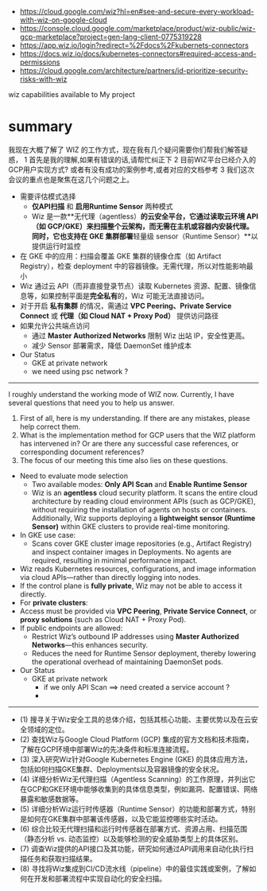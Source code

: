 - https://cloud.google.com/wiz?hl=en#see-and-secure-every-workload-with-wiz-on-google-cloud
- https://console.cloud.google.com/marketplace/product/wiz-public/wiz-gcp-marketplace?project=gen-lang-client-0775319228
- https://app.wiz.io/login?redirect=%2Fdocs%2Fkubernets-connectors
- https://docs.wiz.io/docs/kubernetes-connectors#required-access-and-permissions
- https://cloud.google.com/architecture/partners/id-prioritize-security-risks-with-wiz


wiz capabilities available to My project 

# summary 
我现在大概了解了 WIZ 的工作方式，现在我有几个疑问需要你们帮我们解答疑惑，
1 首先是我的理解,如果有错误的话,请帮忙纠正下
2 目前WIZ平台已经介入的GCP用户实现方式? 或者有没有成功的案例参考,或者对应的文档参考
3 我们这次会议的重点也是聚焦在这几个问题之上。
 - 需要评估模式选择
	 - **仅API扫描** 和 **启用Runtime Sensor** 两种模式
	 - Wiz 是一款**无代理（agentless）**的云安全平台，它通过读取云环境 API（如 GCP/GKE）来扫描整个云架构，而无需在主机或容器内安装代理。同时，它也支持在 GKE 集群部署**轻量级 sensor（Runtime Sensor）**以提供运行时监控
- 在 GKE 中的应用：扫描会覆盖 GKE 集群的镜像仓库（如 Artifact Registry），检查 deployment 中的容器镜像。无需代理，所以对性能影响最小
- Wiz 通过云 API（而非直接登录节点）读取 Kubernetes 资源、配置、镜像信息等，如果控制平面是**完全私有**的，Wiz 可能无法直接访问。
- 对于开启 **私有集群** 的情况，需通过 **VPC Peering、Private Service Connect** 或 **代理（如 Cloud NAT + Proxy Pod）** 提供访问路径
- 如果允许公共端点访问
	- 通过 **Master Authorized Networks** 限制 Wiz 出站 IP，安全性更高。
	- 减少 Sensor 部署需求，降低 DaemonSet 维护成本
- Our Status 
	- GKE  at private network 
	- we need using psc network ?
---

I roughly understand the working mode of WIZ now. Currently, I have several questions that need you to help us answer. 
1. First of all, here is my understanding. If there are any mistakes, please help correct them.
2. What is the implementation method for GCP users that the WIZ platform has intervened in? Or are there any successful case references, or corresponding document references?
3. The focus of our meeting this time also lies on these questions.

- Need to evaluate mode selection  
	- Two available modes: **Only API Scan** and **Enable Runtime Sensor**  
	- Wiz is an **agentless** cloud security platform. It scans the entire cloud architecture by reading cloud environment APIs (such as GCP/GKE), without requiring the installation of agents on hosts or containers. Additionally, Wiz supports deploying a **lightweight sensor (Runtime Sensor)** within GKE clusters to provide real-time monitoring.  
-  In GKE use case:  
	  - Scans cover GKE cluster image repositories (e.g., Artifact Registry) and inspect container images in Deployments.  No agents are required, resulting in minimal performance impact.  
-  Wiz reads Kubernetes resources, configurations, and image information via cloud APIs—rather than directly logging into nodes.  
  - If the control plane is **fully private**, Wiz may not be able to access it directly.  
-  For **private clusters**:  
  - Access must be provided via **VPC Peering**, **Private Service Connect**, or **proxy solutions** (such as Cloud NAT + Proxy Pod).  
-  If public endpoints are allowed:  
	  - Restrict Wiz’s outbound IP addresses using **Master Authorized Networks**—this enhances security.  
	  - Reduces the need for Runtime Sensor deployment, thereby lowering the operational overhead of maintaining DaemonSet pods.  
- Our Status 
	- GKE  at private network
    	- if we only API Scan ==> need created a service account ?
    	- 

---




- (1) 搜寻关于Wiz安全工具的总体介绍，包括其核心功能、主要优势以及在云安全领域的定位。 
- (2) 查找Wiz与Google Cloud Platform (GCP) 集成的官方文档和技术指南，了解在GCP环境中部署Wiz的先决条件和标准连接流程。 
- (3) 深入研究Wiz针对Google Kubernetes Engine (GKE) 的具体应用方法，包括如何扫描GKE集群、Deployments以及容器镜像的安全状况。 
- (4) 详细分析Wiz无代理扫描（Agentless Scanning）的工作原理，并列出它在GCP和GKE环境中能够收集到的具体信息类型，例如漏洞、配置错误、网络暴露和敏感数据等。 
- (5) 详细分析Wiz运行时传感器（Runtime Sensor）的功能和部署方式，特别是如何在GKE集群中部署该传感器，以及它能监控哪些实时活动。 
- (6) 综合比较无代理扫描和运行时传感器在部署方式、资源占用、扫描范围（静态分析 vs. 动态监控）以及能够检测的安全威胁类型上的具体区别。 
- (7) 调查Wiz提供的API接口及其功能，研究如何通过API调用来自动化执行扫描任务和获取扫描结果。 
- (8) 寻找将Wiz集成到CI/CD流水线（pipeline）中的最佳实践或案例，了解如何在开发和部署流程中实现自动化的安全扫描。
